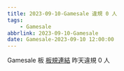 ```yaml
---
title: 2023-09-10-Gamesale 違規 0 人
tags:
    - Gamesale
abbrlink: 2023-09-10-Gamesale
date: Gamesale-2023-09-10 12:00:00
---
```

Gamesale 板 [板規連結](https://www.ptt.cc/bbs/Gossiping/M.1637425085.A.07D.html)
昨天違規 0 人
